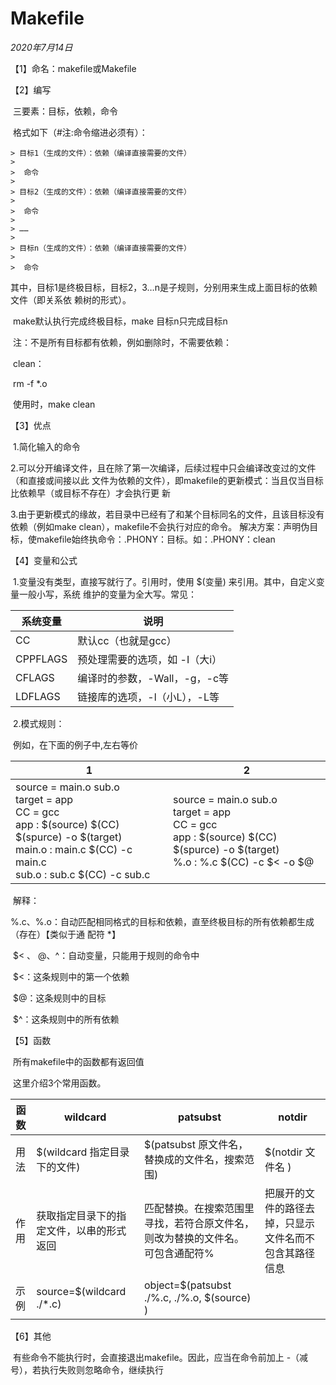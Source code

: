 # Makefile

*2020年7月14日*



【1】命名：makefile或Makefile

 

【2】编写

​	三要素：目标，依赖，命令

​	格式如下（#注:命令缩进必须有）：

	> 目标1（生成的文件）：依赖（编译直接需要的文件）
	>
	> ​	命令  
	>
	> 目标2（生成的文件）：依赖（编译直接需要的文件）
	>
	> ​	命令
	>
	> ……
	>
	> 目标n（生成的文件）：依赖（编译直接需要的文件）
	>
	> ​	命令

 

​		其中，目标1是终极目标，目标2，3…n是子规则，分别用来生成上面目标的依赖文件（即关系依		赖树的形式）。

​		make默认执行完成终极目标，make 目标n只完成目标n

​		注：不是所有目标都有依赖，例如删除时，不需要依赖：

​			clean：

​				rm -f *.o

​		使用时，make clean

【3】优点

​	1.简化输入的命令

​	2.可以分开编译文件，且在除了第一次编译，后续过程中只会编译改变过的文件（和直接或间接以此	文件为依赖的文件），即makefile的更新模式：当且仅当目标比依赖早（或目标不存在）才会执行更	新

​	3.由于更新模式的缘故，若目录中已经有了和某个目标同名的文件，且该目标没有依赖（例如make 	clean），makefile不会执行对应的命令。
​	解决方案：声明伪目标，使makefile始终执命令：.PHONY：目标。如：.PHONY：clean

 

【4】变量和公式

​	1.变量没有类型，直接写就行了。引用时，使用 $(变量) 来引用。其中，自定义变量一般小写，系统	维护的变量为全大写。常见：

| 系统变量 | 说明                           |
| -------- | ------------------------------ |
| CC       | 默认cc（也就是gcc）            |
| CPPFLAGS | 预处理需要的选项，如 -I（大i） |
| CFLAGS   | 编译时的参数，-Wall，-g，-c等  |
| LDFLAGS  | 链接库的选项，-l（小L），-L等  |

 

​	2.模式规则：

​	例如，在下面的例子中,左右等价

| 1                                                            | 2                                                            |
| ------------------------------------------------------------ | ------------------------------------------------------------ |
| source  = main.o sub.o<br />target  = app<br />CC =  gcc<br />app :  \$(source)  \$(CC)   \$(spurce) -o \$(target)  <br />main.o  : main.c  \$(CC) -c main.c  <br />sub.o  : sub.c  \$(CC) -c sub.c | source  = main.o sub.o  <br />target  = app  <br />CC =  gcc  <br />app :  \$(source)  \$(CC)   \$(spurce) -o \$(target)<br />%.o :  %.c  \$(CC) -c \$< -o   $@ |

​	解释：

​	%.c、%.o：自动匹配相同格式的目标和依赖，直至终极目标的所有依赖都生成（存在）【类似于通	配符 *】

​	\$< 、 $@ 、$^：自动变量，只能用于规则的命令中	

​	$<：这条规则中的第一个依赖

​	$@：这条规则中的目标

​	$^：这条规则中的所有依赖

【5】函数

​	所有makefile中的函数都有返回值

​	这里介绍3个常用函数。

| 函数 | wildcard                                 | patsubst                                                     | notdir                                                 |
| ---- | ---------------------------------------- | ------------------------------------------------------------ | ------------------------------------------------------ |
| 用法 | $(wildcard 指定目录下的文件)             | $(patsubst 原文件名，替换成的文件名，搜索范围)               | $(notdir  文件名 )                                     |
| 作用 | 获取指定目录下的指定文件，以串的形式返回 | 匹配替换。在搜索范围里寻找，若符合原文件名，则改为替换的文件名。  可包含通配符% | 把展开的文件的路径去掉，只显示文件名而不包含其路径信息 |
| 示例 | source=$(wildcard ./*.c)                 | object=\$(patsubst ./%.c,  ./%.o, $(source)  )               |                                                        |

【6】其他

​	有些命令不能执行时，会直接退出makefile。因此，应当在命令前加上 -（减号），若执行失败则忽略命令，继续执行